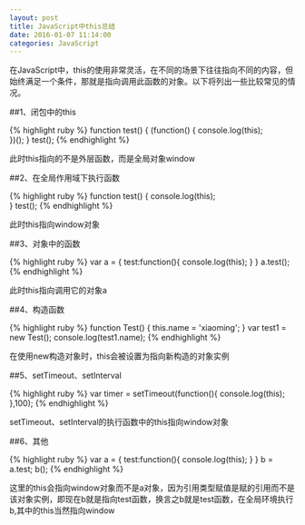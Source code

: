 ```yaml
---
layout: post
title: JavaScript中this总结
date: 2016-01-07 11:14:00
categories: JavaScript
---
```


在JavaScript中，this的使用非常灵活，在不同的场景下往往指向不同的内容，但始终满足一个条件，那就是指向调用此函数的对象。以下将列出一些比较常见的情况。

##1、闭包中的this

{% highlight ruby %}
function test() {
	(function() {
		console.log(this);	
	})(); 
}
test();
{% endhighlight %}

此时this指向的不是外层函数，而是全局对象window

##2、在全局作用域下执行函数

{% highlight ruby %}
function test() {
	console.log(this);	
}
test();
{% endhighlight %}

此时this指向window对象

##3、对象中的函数

{% highlight ruby %}
var a = {
	test:function(){
		console.log(this);
	}
}
a.test();
{% endhighlight %}

此时this指向调用它的对象a

##4、构造函数

{% highlight ruby %}
function Test() {
	this.name = 'xiaoming';
}
var test1 = new Test();
console.log(test1.name);
{% endhighlight %}

在使用new构造对象时，this会被设置为指向新构造的对象实例

##5、setTimeout、setInterval

{% highlight ruby %}
var timer = setTimeout(function(){
	console.log(this);
},100);
{% endhighlight %}

setTimeout、setInterval的执行函数中的this指向window对象

##6、其他

{% highlight ruby %}
var a = {
	test:function(){
		console.log(this);
	}
}
b = a.test;
b();
{% endhighlight %}

这里的this会指向window对象而不是a对象，因为引用类型赋值是赋的引用而不是该对象实例，即现在b就是指向test函数，换言之b就是test函数，在全局环境执行b,其中的this当然指向window